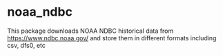 # noaa_ndbc
 This package downloads NOAA NDBC historical data from https://www.ndbc.noaa.gov/ and store them in different formats including csv, dfs0, etc
